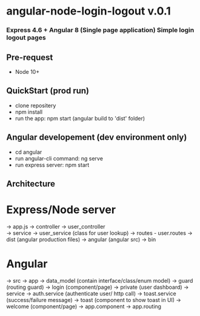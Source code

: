 # angular-node-login-logout v.0.1

### Express 4.6 + Angular 8 (Single page application) Simple login logout pages

## Pre-request
- Node 10+

## QuickStart (prod run)
- clone repositery
- npm install 
- run the app: npm start (angular build to 'dist' folder)


## Angular developement (dev environment only) 
- cd angular
- run angular-cli command: ng serve
- run express server: npm start

## Architecture

# Express/Node server
-> app.js
-> controller
    -> user_controller  
-> service
    -> user_service (class for user lookup)
-> routes 
    - user.routes 
-> dist (angular production files)
-> angular (angular src)
-> bin


# Angular

-> src
    -> app
        -> data_model (contain interface/class/enum model)
        -> guard (routing guard)
        -> login (component/page)
        -> private (user dashboard)
        -> service
            -> auth.service (authenticate user/ http call)
            -> toast.service (success/failure message)
        -> toast (component to show toast in UI)
        -> welcome (component/page)
    -> app.component
    -> app.routing


